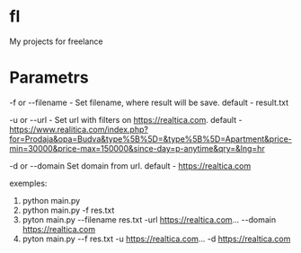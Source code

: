 # fl

My projects for freelance


# Parametrs

-f or --filename - Set filename, where result will be save. default - result.txt

-u or --url - Set url with filters on https://realtica.com. default - https://www.realitica.com/index.php?for=Prodaja&opa=Budva&type%5B%5D=&type%5B%5D=Apartment&price-min=30000&price-max=150000&since-day=p-anytime&qry=&lng=hr

-d or --domain Set domain from url. default - https://realtica.com

exemples: 
1) python main.py
2) python main.py -f res.txt
3) pyton main.py --filename res.txt -url https://realtica.com... --domain https://realtica.com
4) pyton main.py --f res.txt -u https://realtica.com... -d https://realtica.com